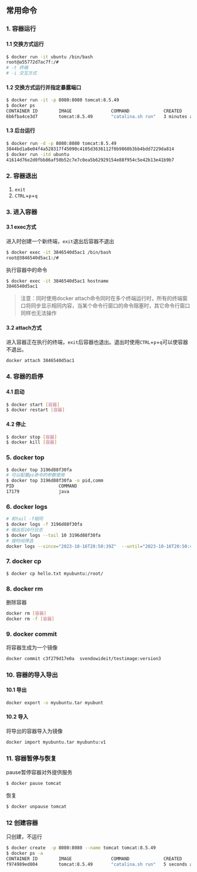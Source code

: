 ## 常用命令

### 1. 容器运行

#### 1.1 交换方式运行

```bash
$ docker run -it ubuntu /bin/bash
root@a55772d7ac7f:/#
# -t 终端
# -i 交互方式
```

#### 1.2 交换方式运行并指定暴露端口

```bash
$ docker run -it -p 8080:8080 tomcat:8.5.49
$ docker ps
CONTAINER ID        IMAGE               COMMAND             CREATED             STATUS              PORTS                    NAMES
6b6fba4ce3d7        tomcat:8.5.49       "catalina.sh run"   3 minutes ago       Up 3 minutes        0.0.0.0:8080->8080/tcp   flamboyant_greider
```

#### 1.3 后台运行

```bash
$ docker run -d -p 8080:8080 tomcat:8.5.49
3844bd1a8e04f4a528317f45090c4105d3636112f0b9860b3bb4bdd7229da814
$ docker run -itd ubuntu
41614d76e2d0fbb86af50b52c7e7c0ea5b62929154e88f954c5e42b13e41b9b7
```

### 2. 容器退出

1. `exit`
2. `CTRL`+`p`+`q`

### 3. 进入容器

#### 3.1 exec方式

进入时创建一个新终端，`exit`退出后容器不退出

```bash
$ docker exec -it 3846540d5ac1 /bin/bash
root@3846540d5ac1:/# 
```

执行容器中的命令

```bash
$ docker exec -it 3846540d5ac1 hostname
3846540d5ac1
```

>注意：同时使用docker attach命令同时在多个终端运行时，所有的终端窗口将同步显示相同内容，当某个命令行窗口的命令阻塞时，其它命令行窗口同样也无法操作

#### 3.2 attach方式

进入容器正在执行的终端，`exit`后容器也退出。退出时使用`CTRL`+`p`+`q`可以使容器不退出。

```bash
docker attach 3846540d5ac1
```

### 4. 容器的启停

#### 4.1 启动

```bash
$ docker start [容器]
$ docker restart [容器]
```

#### 4.2 停止

```bash
$ docker stop [容器]
$ docker kill [容器]
```

### 5. docker top

```bash
$ docker top 3196d88f30fa
# 可以配置ps命令的参数使用
$ docker top 3196d88f30fa -o pid,comm
PID                 COMMAND
17179               java
```

### 6. docker logs

```bash
# 和tail -f相同
$ docker logs -f 3196d88f30fa
# 输出后10行日志
$ docker logs --tail 10 3196d88f30fa
# 按时间筛选
docker logs --since="2023-10-16T20:50:39Z"  --until="2023-10-16T20:50:40Z" 3196d88f30fa
```

### 7. docker cp

```bash
$ docker cp hello.txt myubuntu:/root/
```

### 8. docker rm

删除容器

```bash
docker rm [容器]
docker rm -f [容器]
```

### 9. docker commit

将容器生成为一个镜像

```bash
docker commit c3f279d17e0a  svendowideit/testimage:version3
```

### 10. 容器的导入导出

#### 10.1 导出

```bash
docker export -o myubuntu.tar myubunt
```

#### 10.2 导入

将导出的容器导入为镜像

```bash
docker import myubuntu.tar myubuntu:v1
```

### 11. 容器暂停与恢复

pause暂停容器对外提供服务

```bash
$ docker pause tomcat
```

恢复

```bash
$ docker unpause tomcat
```

### 12 创建容器

只创建，不运行

```bash
$ docker create  -p 8080:8080 --name tomcat tomcat:8.5.49
$ docker ps -a
CONTAINER ID        IMAGE               COMMAND             CREATED             STATUS              PORTS               NAMES
f974989ed804        tomcat:8.5.49       "catalina.sh run"   5 seconds ago       Created                                 tomcat
```



